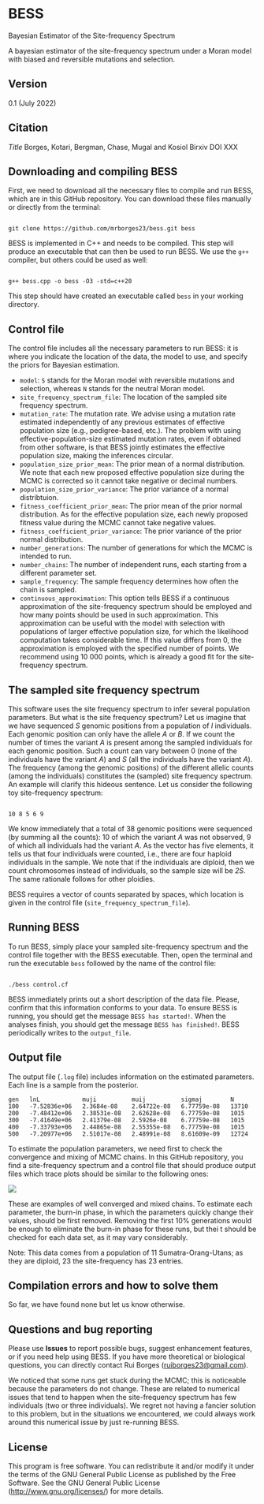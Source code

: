 # BESS

Bayesian Estimator of the Site-frequency Spectrum

A bayesian estimator of the site-frequency spectrum under a Moran model with biased and reversible mutations and selection. 

 

## Version 

0.1 (July 2022)



## Citation

*Title* Borges, Kotari, Bergman, Chase, Mugal and Kosiol Birxiv DOI XXX




## Downloading and compiling BESS

First, we need to download all the necessary files to compile and run BESS, which are in this GitHub repository. You can download these files manually or directly from the terminal:

```

git clone https://github.com/mrborges23/bess.git bess

```

BESS is implemented in C++ and needs to be compiled. This step will produce an executable that can then be used to run BESS. We use the `g++` compiler, but others could be used as well:

```

g++ bess.cpp -o bess -O3 -std=c++20

```

This step should have created an executable called `bess` in your working directory.

## Control file

The control file includes all the necessary parameters to run BESS: it is where you indicate the location of the data, the model to use, and specify the priors for Bayesian estimation.

* ```model```: ```S``` stands for the Moran model with reversible mutations and selection, whereas ```N``` stands for the neutral Moran model.
* ```site_frequency_spectrum_file```: The location of the sampled site frequency spectrum.
* ```mutation_rate```: The mutation rate. We advise using a mutation rate estimated independently of any previous estimates of effective population size (e.g., pedigree-based, etc.). The problem with using effective-population-size estimated mutation rates, even if obtained from other software, is that BESS jointly estimates the effective population size, making the inferences circular.
* ```population_size_prior_mean```: The prior mean of a normal distribution. We note that each new proposed effective population size during the MCMC is corrected so it cannot take negative or decimal numbers. 
* ```population_size_prior_variance```: The prior variance of a normal distribtuion.
* ```fitness_coefficient_prior_mean```: The prior mean of the prior normal distribution. As for the effective population size, each newly proposed fitness value during the MCMC cannot take negative values.
* ```fitness_coefficient_prior_variance```: The prior variance of the prior normal distribution.
* ```number_generations```: The number of generations for which the MCMC is intended to run.
* ```number_chains```: The number of independent runs, each starting from a different parameter set.
* ```sample_frequency```: The sample frequency determines how often the chain is sampled.
* ```continuous_approximation```: This option tells BESS if a continuous approximation of the site-frequency spectrum should be employed and how many points should be used in such approximation. This approximation can be useful with the model with selection with populations of larger effective population size, for which the likelihood computation takes considerable time. If this value differs from 0, the approximation is employed with the specified number of points. We recommend using 10 000 points, which is already a good fit for the site-frequency spectrum.


## The sampled site frequency spectrum 

This software uses the site frequency spectrum to infer several population parameters. But what is the site frequency spectrum? Let us imagine that we have sequenced *S* genomic positions from a population of *I* individuals. Each genomic position can only have the allele *A* or *B*. If we count the number of times the variant *A* is present among the sampled individuals for each genomic position. Such a count can vary between 0 (none of the individuals have the variant *A*) and *S* (all the individuals have the variant *A*). The frequency (among the genomic positions) of the different allelic counts (among the individuals) constitutes the (sampled) site frequency spectrum. An example will clarify this hideous sentence. Let us consider the following toy site-frequency spectrum:

```

10 8 5 6 9

````
We know immediately that a total of 38 genomic positions were sequenced (by summing all the counts): 10 of which the variant *A* was not observed, 9 of which all individuals had the variant *A*. As the vector has five elements, it tells us that four individuals were counted, i.e., there are four haploid individuals in the sample. We note that if the individuals are diploid, then we count chromosomes instead of individuals, so the sample size will be *2S*. The same rationale follows for other ploidies. 

BESS requires a vector of counts separated by spaces, which location is given in the control file (```site_frequency_spectrum_file```). 



## Running BESS

To run BESS, simply place your sampled site-frequency spectrum and the control file together with the BESS executable. Then, open the terminal and run the executable `bess` followed by the name of the control file:

```

./bess control.cf

```

BESS immediately prints out a short description of the data file. Please, confirm that this information conforms to your data. To ensure BESS is running, you should get the message `BESS has started!`. When the analyses finish, you should get the message `BESS has finished!`. BESS periodically writes to the `output_file`.

## Output file

The output file (```.log``` file) includes information on the estimated parameters. Each line is a sample from the posterior. 

```
gen	  lnL	         muji	       muij	         sigmaj	       N
100	  -7.52836e+06	 2.3684e-08	   2.64722e-08	 6.77759e-08   13710
200	  -7.48412e+06	 2.38531e-08   2.62628e-08	 6.77759e-08   1015
300	  -7.41649e+06	 2.41379e-08   2.5926e-08	 6.77759e-08   1015
400	  -7.33793e+06	 2.44865e-08   2.55355e-08	 6.77759e-08   1015
500	  -7.20977e+06	 2.51017e-08   2.48991e-08	 8.61609e-09   12724
```

To estimate the population parameters, we need first to check the convergence and mixing of MCMC chains. In this GitHub repository, you find a site-frequency spectrum and a control file that should produce output files which trace plots should be similar to the following ones:

![](https://github.com/mrborges23/BESS/blob/main/mcmc_plots.png)

These are examples of well converged and mixed chains. To estimate each parameter, the burn-in phase, in which the parameters quickly change their values, should be first removed. Removing the first 10% generations would be enough to eliminate the burn-in phase for these runs, but thei t should be checked for each data set, as it may vary considerably. 

Note: This data comes from a population of 11 Sumatra-Orang-Utans; as they are diploid, 23 the site-frequency has 23 entries. 

## Compilation errors and how to solve them

So far, we have found none but let us know otherwise.


## Questions and bug reporting

Please use **Issues** to report possible bugs, suggest enhancement features, or if you need help using BESS. If you have more theoretical or biological questions, you can directly contact Rui Borges (ruiborges23@gmail.com).

We noticed that some runs get stuck during the MCMC; this is noticeable because the parameters do not change. These are related to numerical issues that tend to happen when the site-frequency spectrum has few individuals (two or three individuals). We regret not having a fancier solution to this problem, but in the situations we encountered, we could always work around this numerical issue by just re-running BESS. 


## License

This program is free software. You can redistribute it and/or modify it under the terms of the GNU General Public License as published by the Free Software. See the GNU General Public License (http://www.gnu.org/licenses/) for more details.

